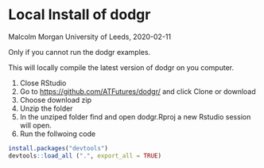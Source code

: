 Local Install of dodgr
================
Malcolm Morgan
University of Leeds,
2020-02-11<br/><img class="img-footer" alt="" src="http://www.stephanehess.me.uk/images/picture3.png">

Only if you cannot run the dodgr examples.

This will locally compile the latest version of dodgr on you computer.

1.  Close RStudio
2.  Go to <https://github.com/ATFutures/dodgr/> and click Clone or
    download
3.  Choose download zip
4.  Unzip the folder
5.  In the unziped folder find and open dodgr.Rproj a new Rstudio
    session will open.
6.  Run the follwoing code

<!-- end list -->

``` r
install.packages("devtools")
devtools::load_all (".", export_all = TRUE)
```
